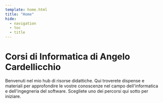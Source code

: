 ```yaml
---
template: home.html
title: "Home"
hide:
  - navigation
  - toc
  - title
---
```


# Corsi di Informatica di Angelo Cardellicchio

Benvenuti nel mio hub di risorse didattiche. Qui troverete dispense e materiali per approfondire le vostre conoscenze nel campo dell'informatica e dell'ingegneria del software. Scegliete uno dei percorsi qui sotto per iniziare.